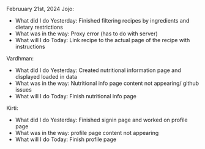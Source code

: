Februuary 21st, 2024
Jojo:

- What did I do Yesterday: Finished filtering recipes by ingredients and dietary restrictions
- What was in the way: Proxy error (has to do with server)
- What will I do Today: Link recipe to the actual page of the recipe with instructions

Vardhman:

- What did I do Yesterday: Created nutritional information page and displayed loaded in data
- What was in the way: Nutritional info page content not appearing/ github issues
- What will I do Today: Finish nutritional info page

Kirti:

- What did I do Yesterday: Finished signin page and worked on profile page
- What was in the way: profile page content not appearing
- What will I do Today: Finish profile page

